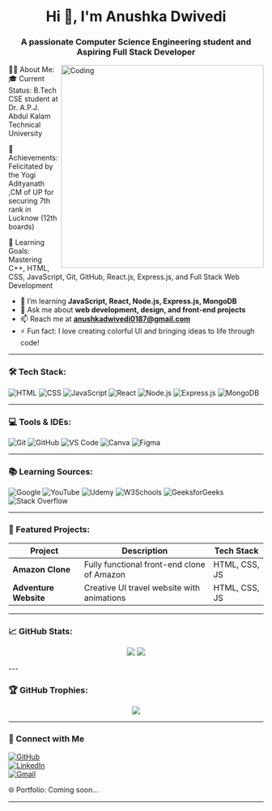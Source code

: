 <h1 align="center">Hi 👋, I'm Anushka Dwivedi</h1>
<h3 align="center">A passionate Computer Science Engineering student and Aspiring Full Stack Developer</h3>

<img align="right" alt="Coding" width="400" src="https://cdn.dribbble.com/users/1059583/screenshots/4171367/coding-freak.gif" />

👩‍💻 About Me:
🎓 Current Status: B.Tech CSE student at Dr. A.P.J. Abdul Kalam Technical University

🌟 Achievements: Felicitated by the Yogi Adityanath ,CM of UP for securing 7th rank in Lucknow (12th boards)

🧠 Learning Goals: Mastering C++, HTML, CSS, JavaScript, Git, GitHub, React.js, Express.js, and Full Stack Web Development
- 🌱 I’m learning **JavaScript, React, Node.js, Express.js, MongoDB**
- 💬 Ask me about **web development, design, and front-end projects**
- 📫 Reach me at **anushkadwivedi0187@gmail.com**
- ⚡ Fun fact: I love creating colorful UI and bringing ideas to life through code!

---

### 🛠️ Tech Stack:
![HTML](https://img.shields.io/badge/HTML5-e34c26?style=for-the-badge&logo=html5&logoColor=white)
![CSS](https://img.shields.io/badge/CSS3-264de4?style=for-the-badge&logo=css3&logoColor=white)
![JavaScript](https://img.shields.io/badge/JavaScript-f7df1e?style=for-the-badge&logo=javascript&logoColor=black)
![React](https://img.shields.io/badge/React-20232A?style=for-the-badge&logo=react&logoColor=61DAFB)
![Node.js](https://img.shields.io/badge/Node.js-339933?style=for-the-badge&logo=nodedotjs&logoColor=white)
![Express.js](https://img.shields.io/badge/Express.js-000000?style=for-the-badge&logo=express&logoColor=white)
![MongoDB](https://img.shields.io/badge/MongoDB-4ea94b?style=for-the-badge&logo=mongodb&logoColor=white)

---

### 💻 Tools & IDEs:
![Git](https://img.shields.io/badge/Git-F05032?style=for-the-badge&logo=git&logoColor=white)
![GitHub](https://img.shields.io/badge/GitHub-181717?style=for-the-badge&logo=github&logoColor=white)
![VS Code](https://img.shields.io/badge/VS_Code-0078D4?style=for-the-badge&logo=visual-studio-code&logoColor=white)
![Canva](https://img.shields.io/badge/Canva-00C4CC?style=for-the-badge&logo=canva&logoColor=white)
![Figma](https://img.shields.io/badge/Figma-f24e1e?style=for-the-badge&logo=figma&logoColor=white)

---

### 📚 Learning Sources:
![Google](https://img.shields.io/badge/Google-4285F4?style=for-the-badge&logo=google&logoColor=white)
![YouTube](https://img.shields.io/badge/YouTube-FF0000?style=for-the-badge&logo=youtube&logoColor=white)
![Udemy](https://img.shields.io/badge/Udemy-A435F0?style=for-the-badge&logo=udemy&logoColor=white)
![W3Schools](https://img.shields.io/badge/W3Schools-2F8D46?style=for-the-badge&logo=w3schools&logoColor=white)
![GeeksforGeeks](https://img.shields.io/badge/GeeksforGeeks-00FF00?style=for-the-badge&logo=geeksforgeeks&logoColor=white)
![Stack Overflow](https://img.shields.io/badge/Stack%20Overflow-F58025?style=for-the-badge&logo=stackoverflow&logoColor=white)

---

### 🌟 Featured Projects:

| Project | Description | Tech Stack |
|--------|-------------|------------|
| **Amazon Clone** | Fully functional front-end clone of Amazon | HTML, CSS, JS |
| **Adventure Website** | Creative UI travel website with animations | HTML, CSS, JS |
---

### 📈 GitHub Stats:
<p align="center">
  <img src="https://github-readme-stats.vercel.app/api?username=AnushkaDwivedi&show_icons=true&theme=tokyonight" />
  <img src="https://github-readme-streak-stats.herokuapp.com/?user=AnushkaDwivedi&theme=tokyonight"/>
</p>
---

### 🏆 GitHub Trophies:
<p align="center">
  <img src="https://github-profile-trophy.vercel.app/?username=AnushkaDwivedi&theme=tokyonight&row=1&column=7"/>
</p>

---
### 🤝 Connect with Me

[![GitHub](https://img.shields.io/badge/GitHub-100000?style=for-the-badge&logo=github&logoColor=white)](https://github.com/Anushkadwivedi0187)  
[![LinkedIn](https://img.shields.io/badge/LinkedIn-0077B5?style=for-the-badge&logo=linkedin&logoColor=white)](https://www.linkedin.com/in/anushka-dwivedi-6ab937255?utm_source=share&utm_campaign=share_via&utm_content=profile&utm_medium=android_app)  
[![Gmail](https://img.shields.io/badge/Gmail-D14836?style=for-the-badge&logo=gmail&logoColor=white)](mailto:anushkadwivedi0187@gmail.com)

🌐 Portfolio: Coming soon...

---


